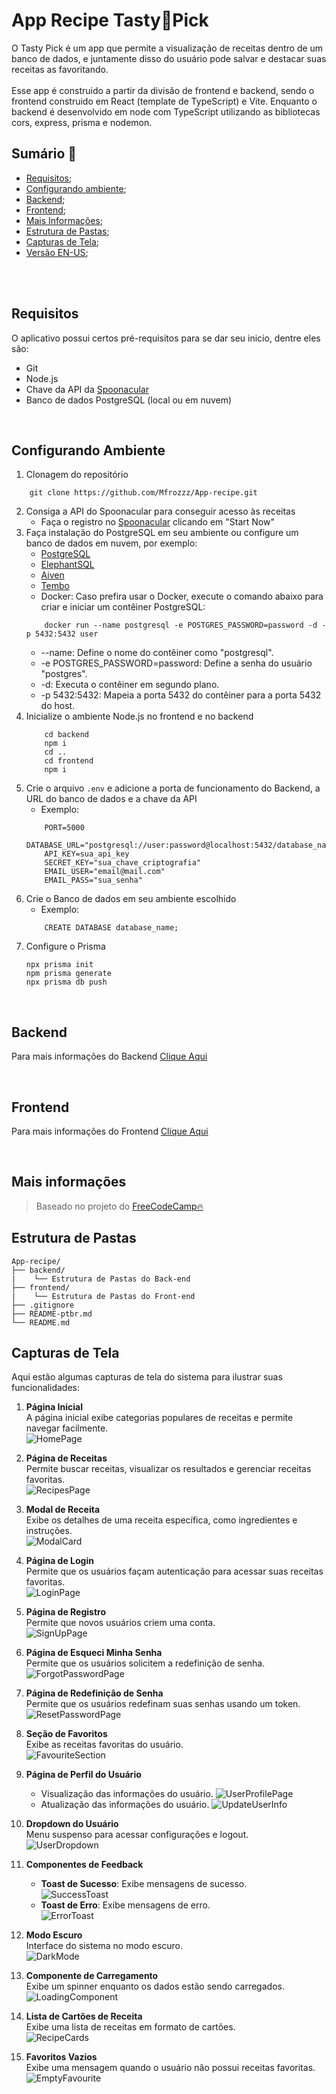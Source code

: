 # App Recipe Tasty🥐Pick

O Tasty Pick é um app que permite a visualização de receitas dentro de um banco de dados, e juntamente disso do usuário pode salvar e destacar suas receitas as favoritando.
<br>
<br>
Esse app é construido a partir da divisão de frontend e backend, sendo o frontend construido em React (template de TypeScript) e Vite. Enquanto o backend é desenvolvido em node com TypeScript utilizando as bibliotecas cors, express, prisma e nodemon.
<br>
## Sumário 📄

* [Requisitos](#requisitos);
* [Configurando ambiente](#setting-up);
* [Backend](#backend);
* [Frontend](#frontend);
* [Mais Informações](#more-info);
* [Estrutura de Pastas](#folder-structure);
* [Capturas de Tela](#screenshots);
* [Versão EN-US](https://github.com/Mfrozzz/App-recipe/blob/master/README.md);

<br>
<br>

## <span id="requisitos">Requisitos</span>

O aplicativo possui certos pré-requisitos para se dar seu inicio, dentre eles são:

* Git
* Node.js
* Chave da API da [Spoonacular](https://spoonacular.com/food-api)
* Banco de dados PostgreSQL (local ou em nuvem)

<br>

## <span id="setting-up">Configurando Ambiente</span>

1. Clonagem do repositório
```shell
    git clone https://github.com/Mfrozzz/App-recipe.git
```
2. Consiga a API do Spoonacular para conseguir acesso às receitas
    * Faça o registro no [Spoonacular](https://spoonacular.com/food-api) clicando em "Start Now"
3. Faça instalação do PostgreSQL em seu ambiente ou configure um banco de dados em nuvem, por exemplo:
    * [PostgreSQL](https://www.postgresql.org/download/)
    * [ElephantSQL](https://www.elephantsql.com/)
    * [Aiven](https://aiven.io/)
    * [Tembo](https://tembo.io/)
    * Docker: Caso prefira usar o Docker, execute o comando abaixo para criar e iniciar um contêiner PostgreSQL:
    ```shell
        docker run --name postgresql -e POSTGRES_PASSWORD=password -d -p 5432:5432 user
    ```
    * --name: Define o nome do contêiner como "postgresql".
    * -e POSTGRES_PASSWORD=password: Define a senha do usuário "postgres".
    * -d: Executa o contêiner em segundo plano.
    * -p 5432:5432: Mapeia a porta 5432 do contêiner para a porta 5432 do host.
4. Inicialize o ambiente Node.js no frontend e no backend
    ```shell
        cd backend
        npm i
        cd ..
        cd frontend
        npm i
    ```
5. Crie o arquivo `.env` e adicione a porta de funcionamento do Backend, a URL do banco de dados e a chave da API
    * Exemplo:
    ```dotenv
        PORT=5000
        DATABASE_URL="postgresql://user:password@localhost:5432/database_name"
        API_KEY=sua_api_key
        SECRET_KEY="sua_chave_criptografia"
        EMAIL_USER="email@mail.com"
        EMAIL_PASS="sua_senha"
    ```
6. Crie o Banco de dados em seu ambiente escolhido
    * Exemplo:
    ```shell
        CREATE DATABASE database_name;
    ```
7. Configure o Prisma
    ```
    npx prisma init
    npm prisma generate
    npx prisma db push
    ```

<br>

## <span id="backend">Backend</span>

Para mais informações do Backend [Clique Aqui](https://github.com/Mfrozzz/App-recipe/tree/master/backend)

<br>

## <span id="frontend">Frontend</span>

Para mais informações do Frontend [Clique Aqui](https://github.com/Mfrozzz/App-recipe/tree/master/frontend)

<br>

## <span id="more-info">Mais informações</span>

> Baseado no projeto do [FreeCodeCamp🔥](https://www.freecodecamp.org/news/full-stack-project-create-a-recipe-app-using-react-node-js/)

## <span id="folder-structure">Estrutura de Pastas</span>

```
App-recipe/
├── backend/
|    └── Estrutura de Pastas do Back-end
├── frontend/
|    └── Estrutura de Pastas do Front-end
├── .gitignore
├── README-ptbr.md
└── README.md
```

## <span id="screenshots">Capturas de Tela</span>

Aqui estão algumas capturas de tela do sistema para ilustrar suas funcionalidades:

1. **Página Inicial**  
   A página inicial exibe categorias populares de receitas e permite navegar facilmente.  
   ![HomePage](./screenshots/HomePage.png)

2. **Página de Receitas**  
   Permite buscar receitas, visualizar os resultados e gerenciar receitas favoritas.  
   ![RecipesPage](./screenshots/RecipesPage.png)

3. **Modal de Receita**  
   Exibe os detalhes de uma receita específica, como ingredientes e instruções.  
   ![ModalCard](./screenshots/ModalCard.png)

4. **Página de Login**  
   Permite que os usuários façam autenticação para acessar suas receitas favoritas.  
   ![LoginPage](./screenshots/LoginPage.png)

5. **Página de Registro**  
   Permite que novos usuários criem uma conta.  
   ![SignUpPage](./screenshots/SignUpPage.png)

6. **Página de Esqueci Minha Senha**  
   Permite que os usuários solicitem a redefinição de senha.  
   ![ForgotPasswordPage](./screenshots/ForgotPasswordPage.png)

7. **Página de Redefinição de Senha**  
   Permite que os usuários redefinam suas senhas usando um token.  
   ![ResetPasswordPage](./screenshots/ResetPasswordPage.png)

8. **Seção de Favoritos**  
   Exibe as receitas favoritas do usuário.  
   ![FavouriteSection](./screenshots/FavouriteSection.png)

9. **Página de Perfil do Usuário**  
   - Visualização das informações do usuário.
   ![UserProfilePage](./screenshots/UserProfilePage.png)
   - Atualização das informações do usuário.
   ![UpdateUserInfo](./screenshots/UpdateUserPage.png)

10. **Dropdown do Usuário**  
    Menu suspenso para acessar configurações e logout.  
    ![UserDropdown](./screenshots/UserDropdown.png)

11. **Componentes de Feedback**  
    - **Toast de Sucesso**: Exibe mensagens de sucesso.  
      ![SuccessToast](./screenshots/SuccessToast.png)  
    - **Toast de Erro**: Exibe mensagens de erro.  
      ![ErrorToast](./screenshots/ErrorToast.png)

12. **Modo Escuro**  
    Interface do sistema no modo escuro.  
    ![DarkMode](./screenshots/DarkMode.png)

13. **Componente de Carregamento**  
    Exibe um spinner enquanto os dados estão sendo carregados.  
    ![LoadingComponent](./screenshots/LoadingComponent.png)

14. **Lista de Cartões de Receita**  
    Exibe uma lista de receitas em formato de cartões.  
    ![RecipeCards](./screenshots/RecipeCards.png)

15. **Favoritos Vazios**  
    Exibe uma mensagem quando o usuário não possui receitas favoritas.  
    ![EmptyFavourite](./screenshots/EmptyFavourite.png)